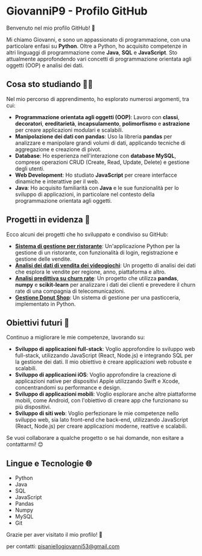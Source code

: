 # GiovanniP9 - Profilo GitHub

Benvenuto nel mio profilo GitHub! 🎉

Mi chiamo Giovanni, e sono un appassionato di programmazione, con una particolare enfasi su **Python**. Oltre a Python, ho acquisito competenze in altri linguaggi di programmazione come **Java**, **SQL** e **JavaScript**. Sto attualmente approfondendo vari concetti di programmazione orientata agli oggetti (OOP) e analisi dei dati.

## Cosa sto studiando 🧑‍💻

Nel mio percorso di apprendimento, ho esplorato numerosi argomenti, tra cui:

- **Programmazione orientata agli oggetti (OOP)**: Lavoro con **classi**, **decoratori**, **ereditarietà**, **incapsulamento**, **polimorfismo** e **astrazione** per creare applicazioni modulari e scalabili.
- **Manipolazione dei dati con pandas**: Uso la libreria **pandas** per analizzare e manipolare grandi volumi di dati, applicando tecniche di aggregazione e creazione di pivot.
- **Database**: Ho esperienza nell'interazione con **database MySQL**, comprese operazioni CRUD (Create, Read, Update, Delete) e gestione degli utenti.
- **Web Development**: Ho studiato **JavaScript** per creare interfacce dinamiche e interattive per il web.
- **Java**: Ho acquisito familiarità con **Java** e le sue funzionalità per lo sviluppo di applicazioni, in particolare nel contesto della programmazione orientata agli oggetti.

## Progetti in evidenza 🚀

Ecco alcuni dei progetti che ho sviluppato e condiviso su GitHub:

- **[Sistema di gestione per ristorante](https://github.com/GiovanniP9/Eser_Ristorante_Repository)**: Un'applicazione Python per la gestione di un ristorante, con funzionalità di login, registrazione e gestione delle vendite.
- **[Analisi dei dati di vendita dei videogiochi](https://github.com/GiovanniP9/Analisi_Database)**: Un progetto di analisi dei dati che esplora le vendite per regione, anno, piattaforma e altro.
- **[Analisi predittiva su churn rate](https://github.com/GiovanniP9/GiovanniPisaniello_DepositoCorsoPython/tree/main/Mercoledi%2023%20Aprile/eser_pandas2)**: Un progetto che utilizza **pandas**, **numpy** e **scikit-learn** per analizzare i dati dei clienti e prevedere il churn rate di una compagnia di telecomunicazioni.
- **[Gestione Donut Shop](https://github.com/GiovanniP9/Donut-Shop-Manager---Gestionale-Python)**: Un sistema di gestione per una pasticceria, implementato in Python.

## Obiettivi futuri 🎯

Continuo a migliorare le mie competenze, lavorando su:

- **Sviluppo di applicazioni full-stack**: Voglio approfondire lo sviluppo web full-stack, utilizzando JavaScript (React, Node.js) e integrando SQL per la gestione dei dati. Il mio obiettivo è creare applicazioni web robuste e scalabili.
- **Sviluppo di applicazioni iOS**: Voglio approfondire la creazione di applicazioni native per dispositivi Apple utilizzando Swift e Xcode, concentrandomi su performance e design.
- **Sviluppo di applicazioni mobili**: Voglio esplorare anche altre piattaforme mobili, come Android, con l'obiettivo di creare app che funzionano su più dispositivi.
- **Sviluppo di siti web**: Voglio perfezionare le mie competenze nello sviluppo web, sia lato front-end che back-end, utilizzando JavaScript (React, Node.js) per creare applicazioni moderne, reattive e scalabili.
  

Se vuoi collaborare a qualche progetto o se hai domande, non esitare a contattarmi! 😊

## Lingue e Tecnologie 🌐

- Python
- Java
- SQL
- JavaScript
- Pandas
- Numpy
- MySQL
- Git

Grazie per aver visitato il mio profilo! 👋

per contatti: pisaniellogiovanni53@gmail.com

<!--
**GiovanniP9/GiovanniP9** is a ✨ _special_ ✨ repository because its `README.md` (this file) appears on your GitHub profile.

Here are some ideas to get you started:

- 🔭 I’m currently working on ...
- 🌱 I’m currently learning ...
- 👯 I’m looking to collaborate on ...
- 🤔 I’m looking for help with ...
- 💬 Ask me about ...
- 📫 How to reach me: ...
- 😄 Pronouns: ...
- ⚡ Fun fact: ...
-->
